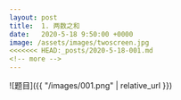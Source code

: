 ```yaml
---
layout: post
title:  1. 两数之和
date:   2020-5-18 9:50:00 +0000
image: /assets/images/twoscreen.jpg
<<<<<<< HEAD:_posts/2020-5-18-001.md
<!-- more -->
---
```





![题目]({{ "/images/001.png" | relative_url }})